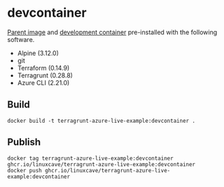# devcontainer

[Parent image](https://docs.docker.com/develop/develop-images/baseimages/) and [development container](https://code.visualstudio.com/docs/remote/containers) pre-installed with the following software.
  - Alpine (3.12.0)
   - git
  - Terraform (0.14.9)
  - Terragrunt (0.28.8)
  - Azure CLI (2.21.0)

## Build
```
docker build -t terragrunt-azure-live-example:devcontainer .
```

## Publish
```
docker tag terragrunt-azure-live-example:devcontainer ghcr.io/linuxcave/terragrunt-azure-live-example:devcontainer
docker push ghcr.io/linuxcave/terragrunt-azure-live-example:devcontainer
```
